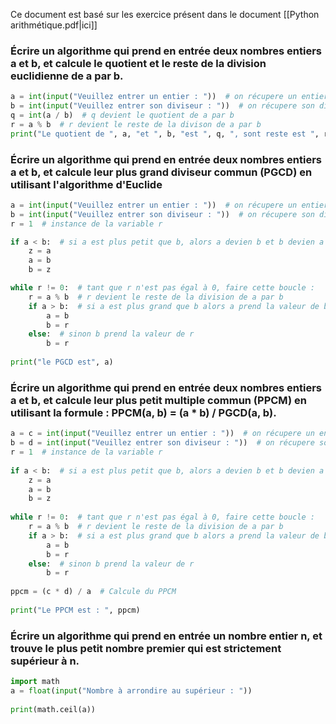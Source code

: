 Ce document est basé sur les exercice présent dans le document [[Python arithmétique.pdf|ici]]  

### Écrire un algorithme qui prend en entrée deux nombres entiers a et b, et calcule le quotient et le reste de la division euclidienne de a par b.

```python
a = int(input("Veuillez entrer un entier : "))  # on récupere un entier  
b = int(input("Veuillez entrer son diviseur : "))  # on récupere son diviseur  
q = int(a / b)  # q devient le quotient de a par b  
r = a % b  # r devient le reste de la divison de a par b  
print("Le quotient de ", a, "et ", b, "est ", q, ", sont reste est ", r)
```

### Écrire un algorithme qui prend en entrée deux nombres entiers a et b, et calcule leur plus grand diviseur commun (PGCD) en utilisant l'algorithme d'Euclide

```python
a = int(input("Veuillez entrer un entier : "))  # on récupere un entier  
b = int(input("Veuillez entrer son diviseur : "))  # on récupere son diviseur  
r = 1  # instance de la variable r

if a < b:  # si a est plus petit que b, alors a devien b et b devien a
    z = a  
    a = b  
    b = z

while r != 0:  # tant que r n'est pas égal à 0, faire cette boucle :  
    r = a % b  # r devient le reste de la division de a par b  
    if a > b:  # si a est plus grand que b alors a prend la valeur de b et b prend la valeur de r
        a = b  
        b = r  
    else:  # sinon b prend la valeur de r  
        b = r  
  
print("le PGCD est", a)
```

### Écrire un algorithme qui prend en entrée deux nombres entiers a et b, et calcule leur plus petit multiple commun (PPCM) en utilisant la formule : PPCM(a, b) = (a * b) / PGCD(a, b).

```python
a = c = int(input("Veuillez entrer un entier : "))  # on récupere un entier  
b = d = int(input("Veuillez entrer son diviseur : "))  # on récupere son diviseur  
r = 1  # instance de la variable r  
  
if a < b:  # si a est plus petit que b, alors a devien b et b devien a  
    z = a  
    a = b  
    b = z  
  
while r != 0:  # tant que r n'est pas égal à 0, faire cette boucle :  
    r = a % b  # r devient le reste de la division de a par b  
    if a > b:  # si a est plus grand que b alors a prend la valeur de b et b prend la valeur de r  
        a = b  
        b = r  
    else:  # sinon b prend la valeur de r  
        b = r  
  
ppcm = (c * d) / a  # Calcule du PPCM
  
print("Le PPCM est : ", ppcm)
```

### Écrire un algorithme qui prend en entrée un nombre entier n, et trouve le plus petit nombre premier qui est strictement supérieur à n.

```python
import math  
a = float(input("Nombre à arrondire au supérieur : "))  
  
print(math.ceil(a))
```